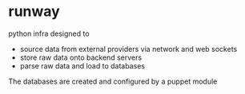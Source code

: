 # runway
python infra designed to 
* source data from external providers via network and web sockets
* store raw data onto backend servers
* parse raw data and load to databases

The databases are created and configured by a puppet module
